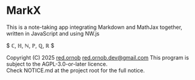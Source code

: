 # MarkX
This is a note-taking app integrating Markdown and MathJax together, written in JavaScript and using NW.js

$ ℂ, ℍ, ℕ, ℙ, ℚ, ℝ $

Copyright (C) 2025 [red.ornob](https://github.com/red-ornob) [<red.ornob.dev@gmail.com>](mailto:red.ornob.dev@gmail.com)
This program is subject to the AGPL-3.0-or-later licence.\
Check NOTICE.md at the project root for the full notice.

